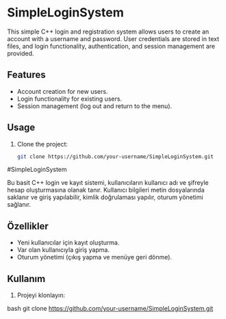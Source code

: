  # SimpleLoginSystem

This simple C++ login and registration system allows users to create an account with a username and password. User credentials are stored in text files, and login functionality, authentication, and session management are provided.

## Features
- Account creation for new users.
- Login functionality for existing users.
- Session management (log out and return to the menu).

## Usage
1. Clone the project:
   ```bash
   git clone https://github.com/your-username/SimpleLoginSystem.git

#SimpleLoginSystem

Bu basit C++ login ve kayıt sistemi, kullanıcıların kullanıcı adı ve şifreyle hesap oluşturmasına olanak tanır. Kullanıcı bilgileri metin dosyalarında saklanır ve giriş yapılabilir, kimlik doğrulaması yapılır, oturum yönetimi sağlanır.

## Özellikler
- Yeni kullanıcılar için kayıt oluşturma.
- Var olan kullanıcıyla giriş yapma.
- Oturum yönetimi (çıkış yapma ve menüye geri dönme).

## Kullanım
1. Projeyi klonlayın:
   
bash
   git clone https://github.com/your-username/SimpleLoginSystem.git
